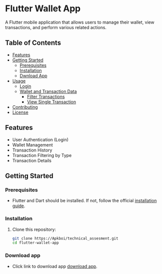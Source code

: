 # Flutter Wallet App

A Flutter mobile application that allows users to manage their wallet, view transactions, and perform various related actions.

## Table of Contents

- [Features](#features)
- [Getting Started](#getting-started)
  - [Prerequisites](#prerequisites)
  - [Installation](#installation)
  - [Dwnload App](#download-app)
- [Usage](#usage)
  - [Login](#login)
  - [Wallet and Transaction Data](#wallet-and-transaction-data)
    - [Filter Transactions](#filter-transactions)
    - [View Single Transaction](#view-single-transaction)
- [Contributing](#contributing)
- [License](#license)

## Features

- User Authentication (Login)
- Wallet Management
- Transaction History
- Transaction Filtering by Type
- Transaction Details

## Getting Started

### Prerequisites

- Flutter and Dart should be installed. If not, follow the official [installation guide](https://flutter.dev/docs/get-started/install).



### Installation

1. Clone this repository:

   ```bash
   git clone https://Apkboi/technical_assesment.git
   cd flutter-wallet-app

### Download app
- Click link to download app [download app](https://drive.google.com/file/d/15iqN4rQWK2BAeDPTJX0jOb_eK8ZsE5DB/view?usp=sharing).
